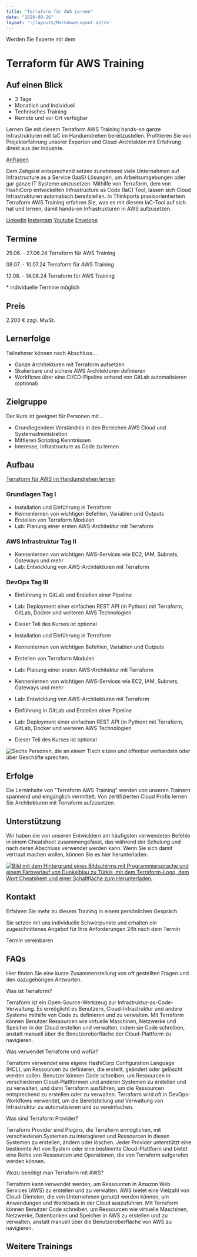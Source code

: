 ```yaml
---
title: "Terraform für AWS Lernen"
date: "2020-08-26"
layout: '~/layouts/MarkdownLayout.astro'
---
```


Werden Sie Experte mit dem

# Terraform für AWS Training

## Auf einen Blick

* 3 Tage
* Monatlich und Individuell
* Technisches Training
* Remote und vor Ort verfügbar

Lernen Sie mit diesem Terraform AWS Training hands-on ganze Infrastrukturen mit IaC im Handumdrehen bereitzustellen. Profitieren Sie von Projekterfahrung unserer Experten und Cloud-Architekten mit Erfahrung direkt aus der Industrie.

[Anfragen](#sec1)

Dem Zeitgeist entsprechend setzen zunehmend viele Unternehmen auf Infrastructure as a Service (IaaS) Lösungen, um Arbeitsumgebungen oder gar ganze IT Systeme umzusetzen. Mithilfe von Terraform, dem von HashiCorp entwickelten Infrastructure as Code (IaC) Tool, lassen sich Cloud Infrastrukturen automatisch bereitstellen. In Thinkports praxisorientiertem Terraform AWS Training erfahren Sie, was es mit diesem IaC-Tool auf sich hat und lernen, damit hands-on Infrastrukturen in AWS aufzusetzen.

[](#linksection)[Linkedin](https://www.linkedin.com/company/11759873) [Instagram](https://www.instagram.com/thinkport/) [Youtube](https://www.youtube.com/channel/UCnke3WYRT6bxuMK2t4jw2qQ) [Envelope](mailto:tdrechsel@thinkport.digital)

## Termine

25.06. - 27.06.24 Terraform für AWS Training  

08.07. - 10.07.24 Terraform für AWS Training  

12.08. - 14.08.24 Terraform für AWS Training  

\* individuelle Termine möglich

## Preis

2.200 € zzgl. MwSt.  

## Lernerfolge

Teilnehmer können nach Abschluss...

* Ganze Architekturen mit Terraform aufsetzen
* Skalierbare und sichere AWS Architekturen definieren
* Workflows über eine CI/CD-Pipeline anhand von GitLab automatisieren (optional)

## Zielgruppe

Der Kurs ist geeignet für Personen mit...

* Grundlegendem Verständnis in den Bereichen AWS Cloud und Systemadministration
* Mittleren Scripting Kenntnissen
* Interesse, Infrastructure as Code zu lernen

## Aufbau

[Terraform für AWS im Handumdrehen lernen](https://www.hashicorp.com/)

### Grundlagen Tag I

* Installation und Einführung in Terraform
* Kennenlernen von wichtigen Befehlen, Variablen und Outputs
* Erstellen von Terraform Modulen
* Lab: Planung einer ersten AWS-Architektur mit Terraform

### AWS Infrastruktur Tag II

* Kennenlernen von wichtigen AWS-Services wie EC2, IAM, Subnets, Gateways und mehr
* Lab: Entwicklung von AWS-Architekturen mit Terraform

### DevOps Tag III

* Einführung in GitLab und Erstellen einer Pipeline
* Lab: Deployment einer einfachen REST API (in Python) mit Terraform, GitLab, Docker und weiteren AWS Technologien
* Dieser Teil des Kurses ist optional

* Installation und Einführung in Terraform
* Kennenlernen von wichtigen Befehlen, Variablen und Outputs
* Erstellen von Terraform Modulen
* Lab: Planung einer ersten AWS-Architektur mit Terraform

* Kennenlernen von wichtigen AWS-Services wie EC2, IAM, Subnets, Gateways und mehr
* Lab: Entwicklung von AWS-Architekturen mit Terraform

* Einführung in GitLab und Erstellen einer Pipeline
* Lab: Deployment einer einfachen REST API (in Python) mit Terraform, GitLab, Docker und weiteren AWS Technologien
* Dieser Teil des Kurses ist optional

![Sechs Personen, die an einem Tisch sitzen und offenbar verhandeln oder über Geschäfte sprechen.](images/DSC01530-1024x683.jpg)

## Erfolge

Die Lerninhalte von "Terraform AWS Training" werden von unseren Trainern spannend und eingänglich vermittelt. Von zertifizierten Cloud Profis lernen Sie Architekturen mit Terraform aufzusetzen.  

## Unterstützung

Wir haben die von unseren Entwicklern am häufigsten verwendeten Befehle in einem Cheatsheet zusammengefasst, das während der Schulung und nach deren Abschluss verwendet werden kann. Wenn Sie sich damit vertraut machen wollen, können Sie es hier herunterladen.

[![Bild mit dem Hintergrund eines Bildschirms mit Programmiersprache und einem Farbverlauf von Dunkelblau zu Türkis, mit dem Terraform-Logo, dem Wort Cheatsheet und einer Schaltfläche zum Herunterladen.](images/cheatsheets-bild-1024x683.webp)](https://thinkport.digital/wp-content/uploads/2023/10/Terraform_Cheatsheet.pdf)

## Kontakt

Erfahren Sie mehr zu diesem Training in einem persönlichen Gespräch

Sie setzen mit uns individuelle Schwerpunkte und erhalten ein zugeschnittenes Angebot für Ihre Anforderungen 24h nach dem Termin

 Termin vereinbaren

## FAQs

Hier finden Sie eine kurze Zusammenstellung von oft gestellten Fragen und den dazugehörigen Antworten.

Was ist Terraform?

Terraform ist ein Open-Source-Werkzeug zur Infrastruktur-as-Code-Verwaltung. Es ermöglicht es Benutzern, Cloud-Infrastruktur und andere Systeme mithilfe von Code zu definieren und zu verwalten. Mit Terraform können Benutzer Ressourcen wie virtuelle Maschinen, Netzwerke und Speicher in der Cloud erstellen und verwalten, indem sie Code schreiben, anstatt manuell über die Benutzeroberfläche der Cloud-Plattform zu navigieren.

Was verwendet Terraform und wofür?

Terraform verwendet eine eigene HashiCorp Configuration Language (HCL), um Ressourcen zu definieren, die erstellt, geändert oder gelöscht werden sollen. Benutzer können Code schreiben, um Ressourcen in verschiedenen Cloud-Plattformen und anderen Systemen zu erstellen und zu verwalten, und dann Terraform ausführen, um die Ressourcen entsprechend zu erstellen oder zu verwalten. Terraform wird oft in DevOps-Workflows verwendet, um die Bereitstellung und Verwaltung von Infrastruktur zu automatisieren und zu vereinfachen.

Was sind Terraform Provider?

Terraform Provider sind Plugins, die Terraform ermöglichen, mit verschiedenen Systemen zu interagieren und Ressourcen in diesen Systemen zu erstellen, ändern oder löschen. Jeder Provider unterstützt eine bestimmte Art von System oder eine bestimmte Cloud-Plattform und bietet eine Reihe von Ressourcen und Operationen, die von Terraform aufgerufen werden können.

Wozu benötigt man Terraform mit AWS?

Terraform kann verwendet werden, um Ressourcen in Amazon Web Services (AWS) zu erstellen und zu verwalten. AWS bietet eine Vielzahl von Cloud-Diensten, die von Unternehmen genutzt werden können, um Anwendungen und Workloads in der Cloud auszuführen. Mit Terraform können Benutzer Code schreiben, um Ressourcen wie virtuelle Maschinen, Netzwerke, Datenbanken und Speicher in AWS zu erstellen und zu verwalten, anstatt manuell über die Benutzeroberfläche von AWS zu navigieren.

## Weitere Trainings
